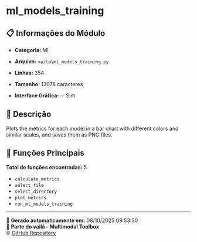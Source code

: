 # ml_models_training

## 📋 Informações do Módulo

- **Categoria:** Ml
- **Arquivo:** `vaila\ml_models_training.py`
- **Linhas:** 354
- **Tamanho:** 13078 caracteres


- **Interface Gráfica:** ✅ Sim

## 📖 Descrição

Plots the metrics for each model in a bar chart with different colors and similar scales, and saves them as PNG files.

## 🔧 Funções Principais

**Total de funções encontradas:** 5

- `calculate_metrics`
- `select_file`
- `select_directory`
- `plot_metrics`
- `run_ml_models_training`




---

📅 **Gerado automaticamente em:** 08/10/2025 09:53:50  
🔗 **Parte do vailá - Multimodal Toolbox**  
🌐 [GitHub Repository](https://github.com/vaila-multimodaltoolbox/vaila)
